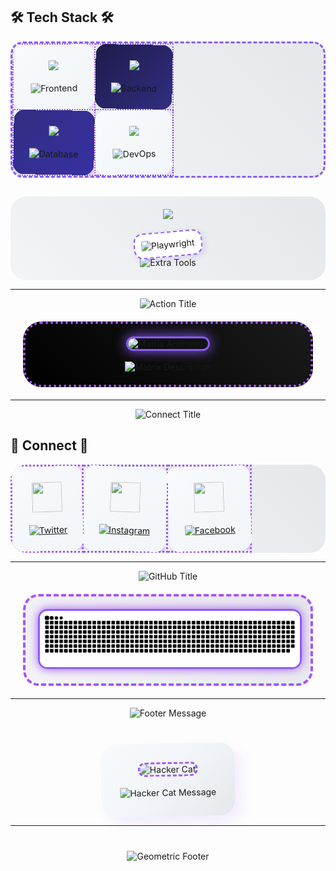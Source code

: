 
## 🛠️ Tech Stack 🛠️
<div align="center">
  <table style="border: 3px dashed #8B5CF6; border-radius: 20px; background: linear-gradient(45deg, #F3F4F6, #E5E7EB);">
    <tr>
      <td align="center" style="padding: 25px; border: 2px dotted #A855F7; border-radius: 20px; background: linear-gradient(135deg, #F8FAFC 0%, #F1F5F9 100%); box-shadow: 5px 5px 15px rgba(139,92,246,0.2); transform: rotate(-1deg);">
        <img src="https://skillicons.dev/icons?i=nextjs,astro,js,tailwind,react&theme=light" />
        <br/><br/>
        <img src="https://readme-typing-svg.demolab.com?font=Kalam&weight=700&size=18&duration=2000&pause=500&color=7C3AED&center=true&vCenter=true&width=200&lines=🎨+FRONTEND+🎨;✨+UI/UX+MAGIC+✨" alt="Frontend" />
      </td>
      <td align="center" style="padding: 25px; border: 2px dotted #8B5CF6; border-radius: 20px; background: linear-gradient(135deg, #1E1B4B 0%, #312E81 100%); box-shadow: 5px 5px 15px rgba(139,92,246,0.3); transform: rotate(1deg);">
        <img src="https://skillicons.dev/icons?i=nodejs,ts,npm,yarn,python" />
        <br/><br/>
        <img src="https://readme-typing-svg.demolab.com?font=Kalam&weight=700&size=18&duration=2000&pause=500&color=C4B5FD&center=true&vCenter=true&width=200&lines=⚙️+BACKEND+⚙️;🔧+SERVER+POWER+🔧" alt="Backend" />
      </td>
    </tr>
    <tr>
      <td align="center" style="padding: 25px; border: 2px dotted #A855F7; border-radius: 20px; background: linear-gradient(135deg, #312E81 0%, #3730A3 100%); box-shadow: 5px 5px 15px rgba(168,85,247,0.3); transform: rotate(1deg);">
        <img src="https://skillicons.dev/icons?i=postgresql,mysql,mongodb,django,aws&theme=dark" />
        <br/><br/>
        <img src="https://readme-typing-svg.demolab.com?font=Kalam&weight=700&size=18&duration=2000&pause=500&color=DDD6FE&center=true&vCenter=true&width=200&lines=🗄️+DATABASE+🗄️;💾+DATA+WIZARD+💾" alt="Database" />
      </td>
      <td align="center" style="padding: 25px; border: 2px dotted #7C3AED; border-radius: 20px; background: linear-gradient(135deg, #F8FAFC 0%, #F1F5F9 100%); box-shadow: 5px 5px 15px rgba(124,58,237,0.2); transform: rotate(-1deg);">
        <img src="https://skillicons.dev/icons?i=docker,linux,git,github,nginx&theme=light" />
        <br/><br/>
        <img src="https://readme-typing-svg.demolab.com?font=Kalam&weight=700&size=18&duration=2000&pause=500&color=6D28D9&center=true&vCenter=true&width=200&lines=🚀+DEVOPS+🚀;⚡+DEPLOY+NINJA+⚡" alt="DevOps" />
      </td>
    </tr>
  </table>
</div>

<div align="center" style="margin-top: 30px; padding: 20px; border: 3px wavy #8B5CF6; border-radius: 25px; background: linear-gradient(45deg, #F3F4F6, #E5E7EB);">
  <img src="https://skillicons.dev/icons?i=html,css,java,arduino,deno,vscode,postman,rust,debian,neovim" />
  <br/><br/>
  <img src="https://playwright.dev/img/playwright-logo.svg" width="48" height="48" alt="Playwright" style="border: 2px dashed #8B5CF6; border-radius: 15px; padding: 10px; background: white; box-shadow: 3px 3px 10px rgba(139,92,246,0.2); transform: rotate(-5deg);"/>
  <br/>
  <img src="https://readme-typing-svg.demolab.com?font=Kalam&weight=600&size=16&duration=2500&pause=800&color=7C3AED&center=true&vCenter=true&width=300&lines=🎪+EXTRA+TOOLS+🎪;🌟+ALWAYS+LEARNING+🌟" alt="Extra Tools" />
</div>

---

<div align="center">
<img src="https://readme-typing-svg.demolab.com?font=Kalam&weight=700&size=28&duration=2000&pause=1000&color=8B5CF6&center=true&vCenter=true&width=600&lines=🎬+CODING+IN+ACTION+🎬;🍿+GRAB+SOME+POPCORN+🍿" alt="Action Title" />
</div>

<div align="center" style="padding: 20px; border: 4px dotted #A855F7; border-radius: 30px; background: linear-gradient(45deg, #000000, #1a1a1a); margin: 20px;">
  <img src="https://i.makeagif.com/media/7-22-2021/wizqV-.gif" width="650" alt="Matrix Animation" style="border: 3px solid #8B5CF6; border-radius: 20px; box-shadow: 0 0 20px #8B5CF6;"/>
  <br/><br/>
  <img src="https://readme-typing-svg.demolab.com?font=Kalam&weight=600&size=20&duration=3000&pause=1000&color=A855F7&center=true&vCenter=true&width=500&lines=🔥+MATRIX+MODE+ACTIVATED+🔥;💻+HACKING+THE+UNIVERSE+💻;🌌+DIGITAL+DREAMS+LOADING...+🌌" alt="Matrix Description" />
</div>

---

<div align="center">
<img src="https://readme-typing-svg.demolab.com?font=Kalam&weight=700&size=32&duration=2000&pause=800&color=7C3AED&center=true&vCenter=true&width=400&lines=🌐+LET'S+CONNECT!+🌐;🤝+SOCIAL+VIBES+🤝" alt="Connect Title" />
</div>

## 🎪 Connect 🎪

<div align="center">
  <table style="border: 4px wavy #8B5CF6; border-radius: 25px; background: linear-gradient(45deg, #F3F4F6, #E5E7EB);">
    <tr>
      <td align="center" style="padding: 25px; border: 3px dotted #A855F7; border-radius: 20px; background: linear-gradient(135deg, #F8FAFC 0%, #F1F5F9 100%); box-shadow: 5px 5px 15px rgba(168,85,247,0.4); transform: rotate(-2deg);">
        <a href="https://x.com/shuan_qi?t=-Mo7aaLZli9l-W1bvxlDKA&s=09" target="_blank">
          <img src="https://skillicons.dev/icons?i=twitter" width="48" height="48" />
          <br/><br/>
          <img src="https://readme-typing-svg.demolab.com?font=Kalam&weight=700&size=16&duration=2000&pause=500&color=7C3AED&center=true&vCenter=true&width=150&lines=🐦+TWITTER+🐦;📱+TWEET+ME!+📱" alt="Twitter" />
        </a>
      </td>
      <td align="center" style="padding: 25px; border: 3px dotted #8B5CF6; border-radius: 20px; background: linear-gradient(135deg, #F8FAFC 0%, #F1F5F9 100%); box-shadow: 5px 5px 15px rgba(139,92,246,0.4); transform: rotate(2deg);">
        <a href="https://www.instagram.com/cesarberrnal_crz?igsh=MTEyb3kzdHVxYmlrNQ==" target="_blank">
          <img src="https://skillicons.dev/icons?i=instagram" width="48" height="48" />
          <br/><br/>
          <img src="https://readme-typing-svg.demolab.com?font=Kalam&weight=700&size=16&duration=2000&pause=500&color=6D28D9&center=true&vCenter=true&width=150&lines=📸+INSTAGRAM+📸;🌈+FOLLOW+ME!+🌈" alt="Instagram" />
        </a>
      </td>
      <td align="center" style="padding: 25px; border: 3px dotted #A855F7; border-radius: 20px; background: linear-gradient(135deg, #F8FAFC 0%, #F1F5F9 100%); box-shadow: 5px 5px 15px rgba(168,85,247,0.4); transform: rotate(-2deg);">
        <a href="https://www.facebook.com/share/1FqvLBk4Ws/" target="_blank">
          <img src="https://skillicons.dev/icons?i=facebook" width="48" height="48" />
          <br/><br/>
          <img src="https://readme-typing-svg.demolab.com?font=Kalam&weight=700&size=16&duration=2000&pause=500&color=7C3AED&center=true&vCenter=true&width=150&lines=👥+FACEBOOK+👥;👍+LIKE+&+SHARE!+👍" alt="Facebook" />
        </a>
      </td>
    </tr>
  </table>
</div>

---

<div align="center">
<img src="https://readme-typing-svg.demolab.com?font=Kalam&weight=700&size=28&duration=2500&pause=1000&color=8B5CF6&center=true&vCenter=true&width=500&lines=🐍+GITHUB+SNAKE+ATTACK!+🐍;📊+CONTRIBUTION+GRAPH+📊;🎮+GAME+MODE+ON!+🎮" alt="GitHub Title" />
</div>

<div align="center" style="padding: 20px; border: 4px dashed #A855F7; border-radius: 25px; background: linear-gradient(45deg, #F3F4F6, #E5E7EB); margin: 20px;">
  <img src="https://raw.githubusercontent.com/Platane/snk/output/github-contribution-grid-snake-dark.svg" alt="GitHub Snake Animation" style="border: 3px solid #8B5CF6; border-radius: 15px; box-shadow: 0 0 15px #A855F7;" />
</div>

---

<div align="center">
  <img src="https://readme-typing-svg.demolab.com?font=Kalam&weight=700&size=24&duration=2500&pause=800&color=7C3AED&center=true&vCenter=true&width=900&height=80&lines=🚀+BUILDING+THE+FUTURE+ONE+LINE+AT+A+TIME+🚀;💡+THINK+DIFFERENT+●+CODE+DIFFERENT+●+BE+DIFFERENT+💡;🌟+TURNING+COFFEE+INTO+CODE+SINCE+FOREVER+🌟;🎯+READY+TO+CREATE+DIGITAL+MAGIC+TOGETHER?+🎯" alt="Footer Message" />
</div>

<div align="center" style="margin-top: 40px;">
  <div style="padding: 30px; border: 4px wavy #8B5CF6; border-radius: 25px; background: linear-gradient(135deg, #F8FAFC 0%, #F1F5F9 50%, #E5E7EB 100%); box-shadow: 10px 10px 20px rgba(139,92,246,0.1); display: inline-block; transform: rotate(-1deg);">
    <img src="https://media.giphy.com/media/j0HjChGV0J44KrrlGv/giphy.gif" width="200px" alt="Hacker Cat" style="border: 3px dashed #A855F7; border-radius: 20px;"/>
    <br/><br/>
    <img src="https://readme-typing-svg.demolab.com?font=Kalam&weight=700&size=20&duration=3000&pause=1000&color=6D28D9&center=true&vCenter=true&width=400&lines=🔥+HACKER+MODE:+ALWAYS+ON+🔥;😸+MEOW-SOME+DEVELOPER+😸;🎪+CODING+CIRCUS+MASTER+🎪" alt="Hacker Cat Message" />
  </div>
</div>

---

<div align="center" style="margin-top: 40px;">
  <img src="https://readme-typing-svg.demolab.com?font=Kalam&weight=600&size=18&duration=4000&pause=1000&color=8B5CF6&center=true&vCenter=true&width=800&lines=🎨+◼◼◼+THANK+YOU+FOR+VISITING+MY+DIGITAL+NOTEBOOK!+◼◼◼+🎨;🌈+▓▓▓+LET'S+BUILD+SOMETHING+AMAZING+TOGETHER!+▓▓▓+🌈;🎪+███+HAPPY+CODING+AND+KEEP+CREATING!+███+🎪;✨+~~~+MAY+YOUR+CODE+BE+BUG-FREE+AND+YOUR+COFFEE+STRONG!+~~~+✨" alt="Geometric Footer" />
</div>
